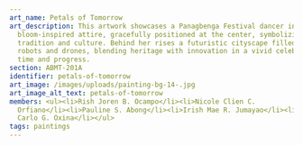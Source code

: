 ```yaml
---
art_name: Petals of Tomorrow
art_description: This artwork showcases a Panagbenga Festival dancer in full
  bloom-inspired attire, gracefully positioned at the center, symbolizing
  tradition and culture. Behind her rises a futuristic cityscape filled with
  robots and drones, blending heritage with innovation in a vivid celebration of
  time and progress.
section: ABMT-201A
identifier: petals-of-tomorrow
art_image: /images/uploads/painting-bg-14-.jpg
art_image_alt_text: petals-of-tomorrow
members: <ul><li>Rish Joren B. Ocampo</li><li>Nicole Clien C.
  Orfiano</li><li>Pauline S. Abong</li><li>Irish Mae R. Jumayao</li><li>Jhon
  Carlo G. Oxina</li></ul>
tags: paintings
---
```

